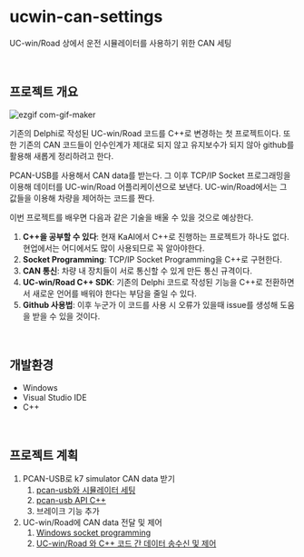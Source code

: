 # ucwin-can-settings
UC-win/Road 상에서 운전 시뮬레이터를 사용하기 위한 CAN 세팅

<br>

## 프로젝트 개요

![ezgif com-gif-maker](https://user-images.githubusercontent.com/111988634/227136987-07fd49c7-265f-4e49-950a-c5a49c310e34.gif)

기존의 Delphi로 작성된 UC-win/Road 코드를 C++로 변경하는 첫 프로젝트이다. 또한 기존의 CAN 코드들이 인수인계가 제대로 되지 않고 유지보수가 되지 않아 github를 활용해 새롭게 정리하려고 한다. 

PCAN-USB를 사용해서 CAN data를 받는다. 
그 이후 TCP/IP Socket 프로그래밍을 이용해 데이터를 UC-win/Road 어플리케이션으로 보낸다. 
UC-win/Road에서는 그 값들을 이용해 차량을 제어하는 코드를 짠다. 

이번 프로젝트를 배우면 다음과 같은 기술을 배울 수 있을 것으로 예상한다.
1. **C++을 공부할 수 있다**: 현재 KaAI에서 C++로 진행하는 프로젝트가 하나도 없다. 현업에서는 어디에서도 많이 사용되므로 꼭 알아야한다.
2. **Socket Programming**: TCP/IP Socket Programming을 C++로 구현한다.
3. **CAN 통신**: 차량 내 장치들이 서로 통신할 수 있게 만든 통신 규격이다.
4. **UC-win/Road C++ SDK**: 기존의 Delphi 코드로 작성된 기능을 C++로 전환하면서 새로운 언어를 배워야 한다는 부담을 줄일 수 있다.
5. **Github 사용법**: 이후 누군가 이 코드를 사용 시 오류가 있을때 issue를 생성해 도움을 받을 수 있을 것이다.

<br>

## 개발환경
- Windows
- Visual Studio IDE
- C++

<br>

## 프로젝트 계획
1. PCAN-USB로 k7 simulator CAN data 받기
    1. [pcan-usb와 시뮬레이터 세팅](/simulator-setting/) 
    2. [pcan-usb API C++](/pcan-usb/)
    3. 브레이크 기능 추가 
2. UC-win/Road에 CAN data 전달 및 제어
    1. [Windows socket programming](/socket-programming/)
    2. [UC-win/Road 와 C++ 코드 간 데이터 송수신 및 제어](/ucwin-cpp/)